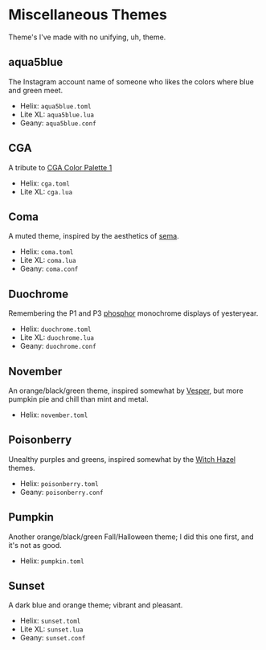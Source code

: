 # Miscellaneous Themes
Theme's I've made with no unifying, uh, theme.

## aqua5blue
The Instagram account name of someone who likes the colors where blue and
green meet.

  * Helix: `aqua5blue.toml`
  * Lite XL: `aqua5blue.lua`
  * Geany: `aqua5blue.conf`

## CGA
A tribute to [CGA Color Palette
1](https://en.wikipedia.org/wiki/Color_Graphics_Adapter#320%C3%97200)

  * Helix: `cga.toml`
  * Lite XL: `cga.lua`

## Coma
A muted theme, inspired by the aesthetics of
[sema](https://github.com/lunacookies/sema).

  * Helix: `coma.toml`
  * Lite XL: `coma.lua`
  * Geany: `coma.conf`

## Duochrome
Remembering the P1 and P3
[phosphor](https://en.wikipedia.org/wiki/Phosphor#Standard_phosphor_types)
monochrome displays of yesteryear.

  * Helix: `duochrome.toml`
  * Lite XL: `duochrome.lua`
  * Geany: `duochrome.conf`

## November
An orange/black/green theme, inspired somewhat by
[Vesper](https://github.com/raunofreiberg/vesper), but more pumpkin pie
and chill than mint and metal.

  * Helix: `november.toml`

## Poisonberry
Unealthy purples and greens, inspired somewhat by the
[Witch Hazel](https://github.com/theacodes/witchhazel) themes.

  * Helix: `poisonberry.toml`
  * Geany: `poisonberry.conf`

## Pumpkin
Another orange/black/green Fall/Halloween theme; I did this one first, and
it's not as good.

  * Helix: `pumpkin.toml`

## Sunset
A dark blue and orange theme; vibrant and pleasant.

  * Helix: `sunset.toml`
  * Lite XL: `sunset.lua`
  * Geany: `sunset.conf`
